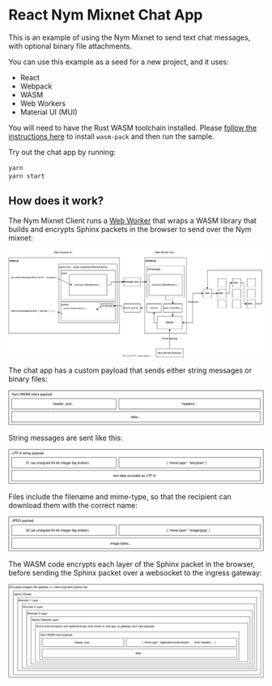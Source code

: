 # React Nym Mixnet Chat App

This is an example of using the Nym Mixnet to send text chat messages, with optional binary file attachments.

You can use this example as a seed for a new project, and it uses:

- React
- Webpack
- WASM
- Web Workers
- Material UI (MUI)

You will need to have the Rust WASM toolchain installed. Please [follow the instructions here](https://rustwasm.github.io/docs/book/game-of-life/setup.html)
to install `wasm-pack` and then run the sample.

Try out the chat app by running:

```
yarn
yarn start
```

## How does it work?

The Nym Mixnet Client runs a [Web Worker](https://developer.mozilla.org/en-US/docs/Web/API/Web_Workers_API) that wraps 
a WASM library that builds and encrypts Sphinx packets in the browser to send over the Nym mixnet:

![Web worker](../docs/worker.svg)

The chat app has a custom payload that sends either string messages or binary files:

![Packet format](../docs/packet_format.svg)

String messages are sent like this:

![Packet format - string](../docs/packet_string.svg)

Files include the filename and mime-type, so that the recipient can download them with the correct name:

![Packet format - binary](../docs/packet_jpeg.svg)

The WASM code encrypts each layer of the Sphinx packet in the browser, before sending the Sphinx packet over a websocket to the ingress gateway:

![Sphinx packet](../docs/sphinx.svg)




